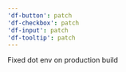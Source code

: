 ```yaml
---
'df-button': patch
'df-checkbox': patch
'df-input': patch
'df-tooltip': patch
---
```


Fixed dot env on production build
